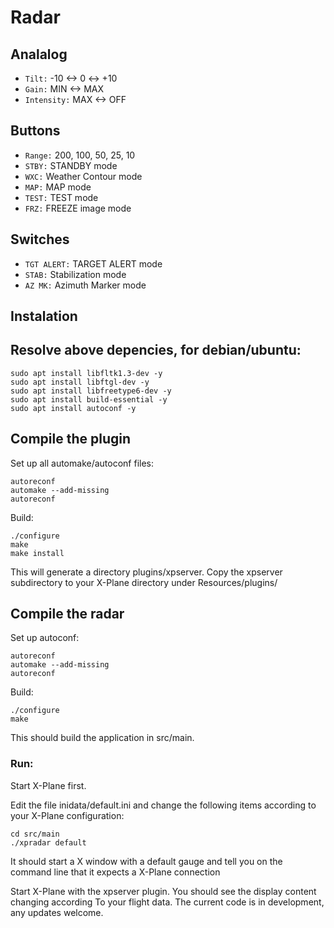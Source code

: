 # Radar

## Analalog
* `Tilt:` -10 <-> 0 <-> +10
* `Gain:` MIN <-> MAX
* `Intensity:` MAX <-> OFF

## Buttons
* `Range:` 200, 100, 50, 25, 10
* `STBY:` STANDBY mode
* `WXC:` Weather Contour mode
* `MAP:` MAP mode
* `TEST:` TEST mode
* `FRZ:` FREEZE image mode

## Switches
* `TGT ALERT:` TARGET ALERT mode
* `STAB:` Stabilization mode
* `AZ MK:` Azimuth Marker mode

## Instalation

## Resolve above depencies, for debian/ubuntu:

```
sudo apt install libfltk1.3-dev -y
sudo apt install libftgl-dev -y
sudo apt install libfreetype6-dev -y
sudo apt install build-essential -y
sudo apt install autoconf -y
```

## Compile the plugin

Set up all automake/autoconf files:

```
autoreconf
automake --add-missing
autoreconf
```

Build:

```
./configure
make
make install
```

This will generate a directory plugins/xpserver.
Copy the xpserver subdirectory to your X-Plane directory under Resources/plugins/

## Compile the radar

Set up autoconf:

```
autoreconf
automake --add-missing
autoreconf
```

Build:

```
./configure 
make
```

This should build the application in src/main.

### Run:

Start X-Plane first.

Edit the file inidata/default.ini and change the following items according to your X-Plane configuration:

```
cd src/main
./xpradar default
```

It should start a X window with a default gauge and tell you on the command line that it expects a X-Plane connection

Start X-Plane with the xpserver plugin. You should see the display content changing according
To your flight data. The current code is in development, any updates welcome.
